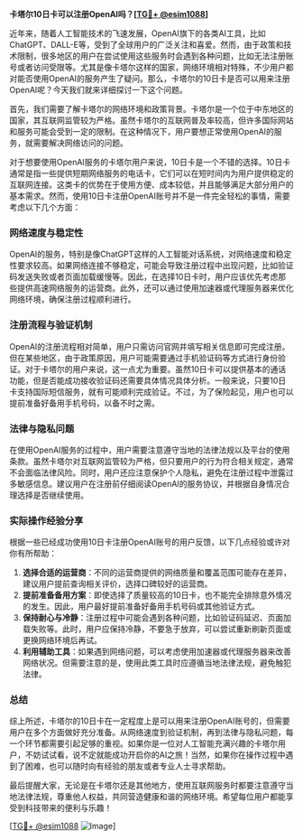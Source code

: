 **卡塔尔10日卡可以注册OpenAI吗？[[TG💪+ @esim1088](https://t.me/s/esim1088)]**

近年来，随着人工智能技术的飞速发展，OpenAI旗下的各类AI工具，比如ChatGPT、DALL-E等，受到了全球用户的广泛关注和喜爱。然而，由于政策和技术限制，很多地区的用户在尝试使用这些服务时会遇到各种问题，比如无法注册账号或者访问受限等。尤其是像卡塔尔这样的国家，网络环境相对特殊，不少用户都对能否使用OpenAI的服务产生了疑问。那么，卡塔尔的10日卡是否可以用来注册OpenAI呢？今天我们就来详细探讨一下这个问题。

首先，我们需要了解卡塔尔的网络环境和政策背景。卡塔尔是一个位于中东地区的国家，其互联网监管较为严格。虽然卡塔尔的互联网普及率较高，但许多国际网站和服务可能会受到一定的限制。在这种情况下，用户要想正常使用OpenAI的服务，就需要解决网络访问的问题。

对于想要使用OpenAI服务的卡塔尔用户来说，10日卡是一个不错的选择。10日卡通常是指一些提供短期网络服务的电话卡，它们可以在短时间内为用户提供稳定的互联网连接。这类卡的优势在于使用方便、成本较低，并且能够满足大部分用户的基本需求。然而，使用10日卡注册OpenAI账号并不是一件完全轻松的事情，需要考虑以下几个方面：

### 网络速度与稳定性

OpenAI的服务，特别是像ChatGPT这样的人工智能对话系统，对网络速度和稳定性要求较高。如果网络连接不够稳定，可能会导致注册过程中出现问题，比如验证码发送失败或者页面加载缓慢等。因此，在选择10日卡时，用户应该优先考虑那些提供高速网络服务的运营商。此外，还可以通过使用加速器或代理服务器来优化网络环境，确保注册过程顺利进行。

### 注册流程与验证机制

OpenAI的注册流程相对简单，用户只需访问官网并填写相关信息即可完成注册。但在某些地区，由于政策原因，用户可能需要通过手机验证码等方式进行身份验证。对于卡塔尔的用户来说，这一点尤为重要。虽然10日卡可以提供基本的通话功能，但是否能成功接收验证码还需要具体情况具体分析。一般来说，只要10日卡支持国际短信服务，就有可能顺利完成验证。不过，为了保险起见，用户也可以提前准备好备用手机号码，以备不时之需。

### 法律与隐私问题

在使用OpenAI服务的过程中，用户需要注意遵守当地的法律法规以及平台的使用条款。虽然卡塔尔对互联网监管较为严格，但只要用户的行为符合相关规定，通常不会面临法律风险。同时，用户还应注意保护个人隐私，避免在注册过程中泄露过多敏感信息。建议用户在注册前仔细阅读OpenAI的服务协议，并根据自身情况合理选择是否继续使用。

### 实际操作经验分享

根据一些已经成功使用10日卡注册OpenAI账号的用户反馈，以下几点经验或许对你有所帮助：

1. **选择合适的运营商**：不同的运营商提供的网络质量和覆盖范围可能存在差异，建议用户提前查询相关评价，选择口碑较好的运营商。
2. **提前准备备用方案**：即使选择了质量较高的10日卡，也不能完全排除意外情况的发生。因此，用户最好提前准备好备用手机号码或其他验证方式。
3. **保持耐心与冷静**：注册过程中可能会遇到各种问题，比如验证码延迟、页面加载失败等。此时，用户应保持冷静，不要急于放弃，可以尝试重新刷新页面或更换网络环境后再试。
4. **利用辅助工具**：如果遇到网络问题，可以考虑使用加速器或代理服务器来改善网络状况。但需要注意的是，使用此类工具时应遵循当地法律法规，避免触犯法律。

### 总结

综上所述，卡塔尔的10日卡在一定程度上是可以用来注册OpenAI账号的，但需要用户在多个方面做好充分准备。从网络速度到验证机制，再到法律与隐私问题，每一个环节都需要引起足够的重视。如果你是一位对人工智能充满兴趣的卡塔尔用户，不妨试试看，说不定就能成功开启你的AI之旅！当然，如果你在操作过程中遇到了困难，也可以随时向有经验的朋友或者专业人士寻求帮助。

最后提醒大家，无论是在卡塔尔还是其他地方，使用互联网服务时都要注意遵守当地法律法规，尊重他人权益，共同营造健康和谐的网络环境。希望每位用户都能享受到科技带来的便利与乐趣！

[[TG💪+ @esim1088](https://t.me/s/esim1088) ![Image](https://i.postimg.cc/4NQfJmqS/Snipaste-2025-05-13-00-14-12.png)]